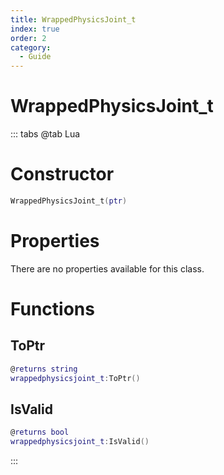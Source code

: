 ```yaml
---
title: WrappedPhysicsJoint_t
index: true
order: 2
category:
  - Guide
---
```


# WrappedPhysicsJoint_t

::: tabs
@tab Lua
# Constructor
```lua
WrappedPhysicsJoint_t(ptr)
```
# Properties
There are no properties available for this class.
# Functions
## ToPtr
```lua
@returns string
wrappedphysicsjoint_t:ToPtr()
```
## IsValid
```lua
@returns bool
wrappedphysicsjoint_t:IsValid()
```

:::